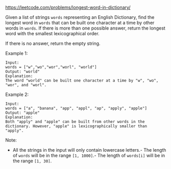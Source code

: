 https://leetcode.com/problems/longest-word-in-dictionary/

Given a list of strings `words` representing an English Dictionary, find the longest word in `words` that can be built one character at a time by other words in `words`. If there is more than one possible answer, return the longest word with the smallest lexicographical order.

If there is no answer, return the empty string.

Example 1:
```
Input:
words = ["w","wo","wor","worl", "world"]
Output: "world"
Explanation:
The word "world" can be built one character at a time by "w", "wo", "wor", and "worl".
```
Example 2:
```
Input:
words = ["a", "banana", "app", "appl", "ap", "apply", "apple"]
Output: "apple"
Explanation:
Both "apply" and "apple" can be built from other words in the dictionary. However, "apple" is lexicographically smaller than "apply".
```
Note:

-   All the strings in the input will only contain lowercase letters.-   The length of `words` will be in the range `[1, 1000]`.-   The length of `words[i]` will be in the range `[1, 30]`.
